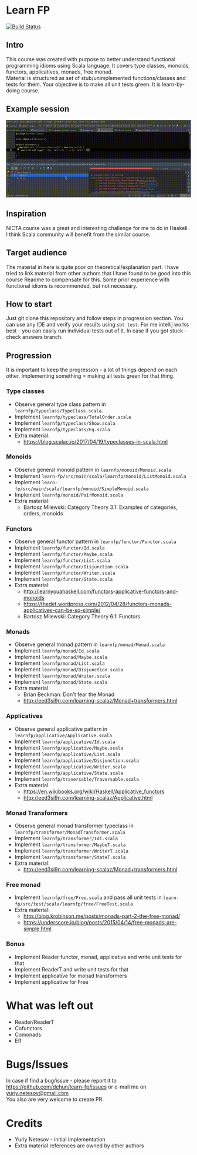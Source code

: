 # Learn FP #
[![Build Status](https://travis-ci.org/dehun/learn-fp.svg?branch=answers)](https://travis-ci.org/dehun/learn-fp)

## Intro ##
This course was created with purpose to better understand functional programming idioms using Scala language.
It covers type classes, monoids, functors, applicatives, monads, free monad.   
Material is structured as set of stub/unimplemented functions/classes and tests for them.
Your objective is to make all unit tests green. It is learn-by-doing course.

## Example session ##
![Example session](example.gif?raw=true "Example session")

## Inspiration ##
NICTA course was a great and interesting challenge for me to do in Haskell.
I think Scala community will benefit from the similar course.

## Target audience ##
The material in here is quite poor on theoretical/explanation part.
I have tried to link material from other authors that I have found to be good into this course Readme to compensate for this.
Some prior experience with functional idioms is recommended, but not necessary.

## How to start ##
Just git clone this repository and follow steps in progression section.
You can use any IDE and verify your results using `sbt test`. 
For me intellij works best - you can easily run individual tests out of it.
In case if you got stuck - check answers branch.

## Progression ##
It is important to keep the progression - a lot of things depend on each other.
Implementing something = making all tests green for that thing.

### Type classes ###

- Observe general type class pattern in `learnfp/typeclass/TypeClass.scala`.
- Implement `learnfp/typeclass/TotalOrder.scala`
- Implement `learnfp/typeclass/Show.scala`
- Implement `learnfp/typeclass/Eq.scala`
- Extra material: 
  - https://blog.scalac.io/2017/04/19/typeclasses-in-scala.html

### Monoids ###

- Observe general monoid pattern in `learnfp/monoid/Monoid.scala`
- Implement `learn-fp/src/main/scala/learnfp/monoid/ListMonoid.scala`
- Implement `learn-fp/src/main/scala/learnfp/monoid/SimpleMonoid.scala`
- Implement `learnfp/monoid/PairMonoid.scala`
- Extra material:
  - Bartosz Milewski: Category Theory 3.1: Examples of categories, orders, monoids
  

### Functors ###

- Observe general functor pattern in `learnfp/functor/Functor.scala`
- Implement `learnfp/functor/Id.scala`
- Implement `learnfp/functor/Maybe.scala`
- Implement `learnfp/functor/List.scala`
- Implement `learnfp/functor/Disjunction.scala`
- Implement `learnfp/functor/Writer.scala`
- Implement `learnfp/functor/State.scala`
- Extra material:
  - http://learnyouahaskell.com/functors-applicative-functors-and-monoids
  - https://thedet.wordpress.com/2012/04/28/functors-monads-applicatives-can-be-so-simple/
  - Bartosz Milewski: Category Theory 6.1: Functors 

### Monads ###

- Observe general monad pattern in `learnfp/monad/Monad.scala`
- Implement `learnfp/monad/Id.scala`
- Implement `learnfp/monad/Maybe.scala`
- Implement `learnfp/monad/List.scala`
- Implement `learnfp/monad/Disjunction.scala`
- Implement `learnfp/monad/Writer.scala`
- Implement `learnfp/monad/State.scala`
- Extra material
  - Brian Beckman: Don't fear the Monad
  - http://eed3si9n.com/learning-scalaz/Monad+transformers.html

### Applicatives ###

- Observe general applicative pattern in `learnfp/applicative/Applicative.scala`
- Implement `learnfp/applicative/Id.scala`
- Implement `learnfp/applicative/Maybe.scala`
- Implement `learnfp/applicative/List.scala`
- Implement `learnfp/applicative/Disjunction.scala`
- Implement `learnfp/applicative/Writer.scala`
- Implement `learnfp/applicative/State.scala`
- Implement `learnfp/traversable/Traversable.scala`
- Extra material 
  - https://en.wikibooks.org/wiki/Haskell/Applicative_functors
  - http://eed3si9n.com/learning-scalaz/Applicative.html

### Monad Transformers ###

- Observe general monad transformer typeclass in `learnfp/transformer/MonadTransformer.scala`
- Implement `learnfp/transformer/IdT.scala`
- Implement `learnfp/transformer/MaybeT.scala`
- Implement `learnfp/transformer/WriterT.scala`
- Implement `learnfp/transformer/StateT.scala`
- Extra material: 
  - http://eed3si9n.com/learning-scalaz/Monad+transformers.html

### Free monad ###

- Implement `learnfp/free/Free.scala` and pass all unit tests in `learn-fp/src/test/scala/learnfp/free/FreeTest.scala`
- Extra material:
  - http://blog.krobinson.me/posts/monads-part-2-the-free-monad/
  - https://underscore.io/blog/posts/2015/04/14/free-monads-are-simple.html
  
### Bonus ###

- Implement Reader functor, monad, applicative and write unit tests for that
- Implement ReaderT and write unit tests for that
- Implement applicative for monad transformers
- Implement applicative for Free

# What was left out #

- Reader/ReaderT
- Cofunctors
- Comonads
- Eff

# Bugs/Issues #
In case if find a bug/issue - please report it to https://github.com/dehun/learn-fp/issues or e-mail me on yuriy.netesov@gmail.com  
You also are very welcome to create PR.
  
# Credits #

- Yuriy Netesov - initial implementation
- Extra material references are owned by other authors
